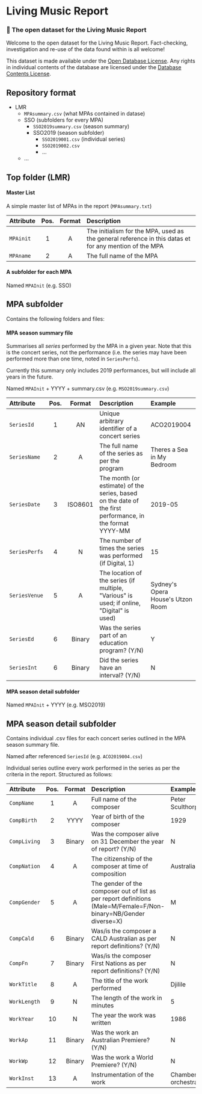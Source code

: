 # Living Music Report
### :musical_note: The open dataset for the Living Music Report

Welcome to the open dataset for the Living Music Report. Fact-checking, investigation and re-use of the data found within is all welcome!

This dataset is made available under the [Open Database License](http://opendatacommons.org/licenses/odbl/1.0/). Any rights in individual contents of the database are licensed under the [Database Contents License](http://opendatacommons.org/licenses/dbcl/1.0/).


## Repository format
* LMR
	* `MPAsummary.csv` (what MPAs contained in datase)
	* SSO (subfolders for every MPA)
		* `SSO2019summary.csv` (season summary)
		* SSO2019 (season subfolder)
			* `SSO2019001.csv` (individual series)
			* `SSO2019002.csv`
			* ...
	* ...


## Top folder (LMR)

#### Master List
A simple master list of MPAs in the report (`MPAsummary.txt`)

| Attribute     | Pos.   |Format|Description |
|:------------- |:------:| :-----:|:-------------|
|`MPAinit` | 1 | A | The initialism for the MPA, used as the general reference in this datas et for any mention of the MPA |
|`MPAname` | 2 | A | The full name of the MPA |

#### A subfolder for each MPA

Named `MPAInit`  (e.g. SSO)


## MPA subfolder 

Contains the following folders and files:

#### MPA season summary file
Summarises all _series_ performed by the MPA in a given year. Note that this is the concert series, not the performance (i.e. the series may have been performed more than one time, noted in `SeriesPerfs`).

Currently this summary only includes 2019 performances, but will include all years in the future.

Named `MPAInit` + YYYY + summary.csv (e.g. `MSO2019summary.csv`)

| Attribute     | Pos.   |Format|Description | Example|
|:------------- |:------:| :-----:|:-------------|:--------|
|`SeriesId` | 1 | AN | Unique arbitrary identifier of a concert series | ACO2019004 |
|`SeriesName` | 2 | A | The full name of the series as per the program | Theres a Sea in My Bedroom |
|`SeriesDate` | 3 | ISO8601 | The month (or estimate) of the series, based on the date of the first performance, in the format YYYY-MM |  2019-05 |
|`SeriesPerfs` | 4 | N | The number of times the series was performed (if Digital, 1) |  15 |
|`SeriesVenue` | 5 | A | The location of the series (if multiple, "Various" is used; if online, "Digital" is used) | Sydney's Opera House's Utzon Room |
|`SeriesEd` | 6 | Binary | Was the series part of an education program? (Y/N) | Y |
|`SeriesInt` | 6 | Binary | Did the series have an interval? (Y/N) | N |

#### MPA season detail subfolder

Named `MPAInit` + YYYY (e.g. MSO2019)


## MPA season detail subfolder
Contains individual .csv files for each concert series outlined in the MPA season summary file.

Named after referenced `SeriesId` (e.g. `ACO2019004.csv`)

Individual series outline every work performed in the series as per the criteria in the report. Structured as follows:

| Attribute     | Pos.   |Format|Description | Example|
|:------------- |:------:| :-----:|:-------------|:--------|
|`CompName` | 1 | A | Full name of the composer | Peter Sculthorpe |
|`CompBirth` | 2 | YYYY | Year of birth of the composer | 1929 |
|`CompLiving` | 3 | Binary | Was the composer alive on 31 December the year of report? (Y/N) |  N |
|`CompNation` | 4 | A | The citizenship of the composer at time of composition |  Australian |
|`CompGender` | 5 | A | The gender of the composer out of list as per report definitions (Male=M/Female=F/Non-binary=NB/Gender diverse=X) | M |
|`CompCald` | 6 | Binary | Was/is the composer a CALD Australian as per report definitions? (Y/N) | N |
|`CompFn` | 7 | Binary | Was/is the composer First Nations as per report definitions? (Y/N) | N |
|`WorkTitle` | 8 | A | The title of the work performed | Djilile |
|`WorkLength` | 9 | N | The length of the work in minutes | 5 |
|`WorkYear` | 10 | N | The year the work was written | 1986 |
|`WorkAp` | 11 | Binary | Was the work an Australian Premiere? (Y/N) | N |
|`WorkWp` | 12 | Binary | Was the work a World Premiere? (Y/N) | N |
|`WorkInst` | 13 | A | Instrumentation of the work | Chamber orchestra |


